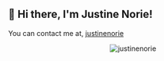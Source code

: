 <h2>👋 Hi there, I'm Justine Norie!</h2>

You can contact me at, [justinenorie](mailto:justinedelacruz97@gmail.com)

<p align="center"> <img src="https://github-readme-stats.vercel.app/api?username=justinenorie&show_icons=true&theme=dark" alt="justinenorie" />

<!-- 
    Missing:
    - Short Description About Me.
    - Tech Stacks
    - Projects
    - Contact Information
 -->